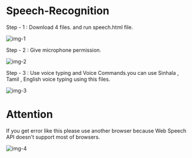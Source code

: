 # Speech-Recognition
Step - 1 : Download 4 files. and run speech.html file.

![img-1](https://user-images.githubusercontent.com/99143916/170833389-877442ef-8488-42d7-b287-264085c4032f.jpeg)

Step - 2 : Give microphone permission.

![img-2](https://user-images.githubusercontent.com/99143916/170833461-9a23d900-db28-49f9-85d4-f8b0b697546e.jpeg)

Step - 3 : Use voice typing and Voice Commands.you can use Sinhala , Tamil , English voice typing using this files.

![img-3](https://user-images.githubusercontent.com/99143916/170833523-fe956791-d723-4a4a-b496-520c9a19e1dd.png)

# Attention 
If you get error like this please use another browser because Web Speech API doesn't support most of browsers.


![img-4](https://user-images.githubusercontent.com/99143916/170833800-311bd076-08a3-4583-81ef-39e41650c39c.png)
